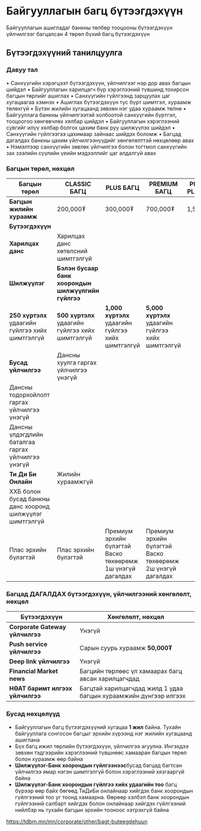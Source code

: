 # Байгууллагын багц бүтээгдэхүүн

Байгууллагын ашигладаг банкны төлбөр тооцооны бүтээгдэхүүн үйлчилгээг багцалсан 4 төрөл бүхий багц бүтээгдэхүүн

## Бүтээгдэхүүний танилцуулга

### Давуу тал

• Санхүүгийн хэрэгцээт бүтээгдэхүүн, үйлчилгээг нэр дор авах багцын шийдэл
• Байгууллагын харилцагч бүр хэрэглээний түвшинд тохирсон багцын төрлийг ашиглах
• Санхүүгийн гүйлгээнд зарцуулах цаг хугацаагаа хэмнэх
• Ашиглах бүтээгдэхүүн тус бүрт шимтгэл, хураамж төлөхгүй
• Бүтэн жилийн хугацаанд зөвхөн нэг удаа хураамж төлнө
• Байгууллага банкны үйлчилгээтэй холбоотой санхүүгийн бүртгэл, тооцоогоо хөнгөвчлөх хялбар шийдэл
• Байгууллагын хэрэглээний сувгийг илүү хялбар болгох цахим банк руу шилжүүлэх шийдэл
• Санхүүгийн гүйлгээгээ цахимаар зайнаас шийдэх боломж
• Багцад дагалдах банкны цахим үйлчилгээнүүдийг хөнгөлөлттэй нөхцөлөөр авах
• Нэмэлтээр санхүүгийн зөвлөх үйлчилгээ болон тогтмол санхүүгийн зах зээлийн сүүлийн үеийн мэдээллийг цаг алдалгүй авах

### Багцын төрөл, нөхцөл

| **Багцын төрөл**                                         | **CLASSIC БАГЦ**                                    | **PLUS БАГЦ**                                              | **PREMIUM БАГЦ**                                           | **PREMIUM PLUS БАГЦ** |
| -------------------------------------------------------- | --------------------------------------------------- | ---------------------------------------------------------- | ---------------------------------------------------------- | --------------------- |
| **Багцын жилийн хураамж**                                | 200,000₮                                            | 300,000₮                                                   | 700,000₮                                                   | 1,500,000₮            |
| **Бүтээгдэхүүн**                                         |                                                     |                                                            |                                                            |                       |
| **Харилцах данс**                                        | Харилцах данс хөтөлсний шимтгэлгүй                  |                                                            |                                                            |                       |
| **Шилжүүлэг**                                            | **Бэлэн бусаар банк хоорондын шилжүүлгийн гүйлгээ** |                                                            |                                                            |                       |
| **250 хүртэлх** удаагийн гүйлгээ хийх шимтгэлгүй         | **500 хүртэлх** удаагийн гүйлгээ хийх шимтгэлгүй    | **1,000 хүртэлх** удаагийн гүйлгээ хийх шимтгэлгүй         | **5,000 хүртэлх** удаагийн гүйлгээ хийх шимтгэлгүй         |
| **Бусад үйлчилгээ**                                      | Дансны хуулга гаргах үйлчилгээ үнэгүй               |                                                            |                                                            |                       |
| Дансны тодорхойлолт гаргах үйлчилгээ үнэгүй              |                                                     |                                                            |                                                            |
| Дансны үлдэгдлийн баталгаа гаргах үйлчилгээ үнэгүй       |                                                     |                                                            |                                                            |
| **Ти Ди Би Онлайн**                                      | Жилийн хураамжгүй                                   |                                                            |                                                            |                       |
| ХХБ болон бусад банкны данс хооронд шилжүүлэг шимтгэлгүй |                                                     |                                                            |                                                            |
| Плас эрхийн бүлэгтэй                                     | Плас эрхийн бүлэгтэй                                | Премиум эрхийн бүлэгтэй Васко төхөөрөмж 1ш үнэгүй дагалдах | Премиум эрхийн бүлэгтэй Васко төхөөрөмж 2ш үнэгүй дагалдах |

### Багцад ДАГАЛДАХ бүтээгдэхүүн, үйлчилгээний хөнгөлөлт, нөхцөл

| **Бүтээгдэхүүн**                 | **Хөнгөлөлт, нөхцөл**                                             |
| -------------------------------- | ----------------------------------------------------------------- |
| **Corporate Gateway үйлчилгээ**  | Үнэгүй                                                            |
| **Push service үйлчилгээ**       | Сарын суурь хураамж **50,000₮**                                   |
| **Deep link үйлчилгээ**          | Үнэгүй                                                            |
| **Financial Market news**        | Багцийн төрлөөс үл хамаарах багц авсан харилцагчдад               |
| **НӨАТ баримт илгээх үйлчилгээ** | Багцтай харилцагчдад жилд 1 удаа багцын хураамжийн дүнгээр илгээх |

### Бусад нөхцөлүүд

- Байгууллагын багц бүтээгдэхүүний хугацаа **1 жил** байна. Тухайн байгууллага сонгосон багцыг эрхийн хүрээнд нэг жилийн хугацаанд ашиглана
- Бүх багц ижил төрлийн бүтээгдэхүүн, үйлчилгээ агуулна. Ингэхдээ зөвхөн тэдгээрийн хэрэглээний түвшнөөс хамааран багцын төрөл болон хураамж өөр байна
- **Шилжүүлэг-Банк хоорондын гүйлгээнээс**бусад багцад багтсан үйлчилгээ ямар нэгэн шимтгэлгүй болон хэрэглээний хязгааргүй байна
- **Шилжүүлэг-Банк хоорондын гүйлгээ хийх удаагийн тоо** багц бүрээр өөр байх бөгөөд ТиДиБи онлайнаар хийгдэх банк хоорондын гүйлгээний тоо уг тоонд хамаарна. Өөрөөр хэлбэл банк хоорондын гүйлгээний салбарт хийгдэх болон онлайнаар хийгдэх гүйлгээний нийлбэр нь тухайн багцын эрхийн тооноос хэтрэхгүй байна

https://tdbm.mn/mn/corporate/other/bagt-buteegdehuun

